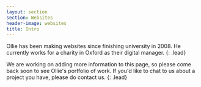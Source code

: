 ```yaml
---
layout: section
section: Websites
header-image: websites
title: Intro
---
```



Ollie has been making websites since finishing university in 2008. He currently works for a charity in Oxford as their digital manager.
{: .lead}

We are working on adding more information to this page, so please come back soon to see Ollie's portfolio of work. If you'd like to chat to us about a project you have, please do contact us.
{: .lead}